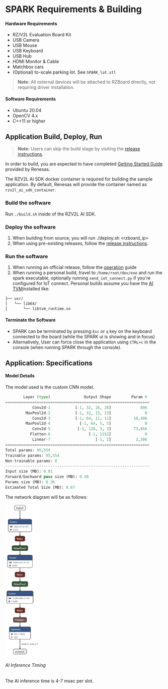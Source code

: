 # SPARK Requirements & Building

#### Hardware Requirements
- RZ/V2L Evaluation Board Kit
- USB Camera
- USB Mouse
- USB Keyboard
- USB Hub
- HDMI Monitor & Cable
- Matchbox cars
- (Optional) to-scale parking lot. See `SPARK_lot.stl`

>**Note:** All external devices will be attached to RZBoard directly, not requiring driver installation.

#### Software Requirements 
- Ubuntu 20.04 
- OpenCV 4.x
- C++11 or higher

## Application Build, Deploy, Run

>**Note:** Users can skip the build stage by visiting the [release instructions](https://github.com/ljkeller/SPARK/releases).

In order to build, you are expected to have completed [Getting Started Guide](https://renesas-rz.github.io/rzv_ai_sdk/latest/getting_started) provided by Renesas. 

The RZV2L AI SDK docker container is required for building the sample application. By default, Renesas will provide the container named as `rzv2l_ai_sdk_container`.

### Build the software

Run `./build.sh` inside of the RZV2L AI SDK.

### Deploy the software

1) When building from source, you will run ./deploy.sh <rzboard_ip>
2) When using pre-existing releases, follow the [release instructions](https://github.com/ljkeller/SPARK/releases).

### Run the software

1) When running an official release, follow the [operation](https://github.com/ljkeller/SPARK?tab=readme-ov-file#operation) guide
2) When running a personal build, travel to `/home/root/dev/exe` and run the spark executable, optionally running `send_iot_connect.py` if you're configured for IoT connect. Personal builds assume you have the [AI TVM](runtime_deps/libtvm_runtime.so)installed like:

```
├── usr/
│   └── lib64/
│       └── libtvm_runtime.so
```

#### Terminate the Software

- SPARK can be terminated by pressing `Esc` or `q` key on the keyboard connected to the board (while the SPARK ui is showing and in focus)
- Alternatively, User can force close the application using `CTRL+c` in the console (when running SPARK through the console).

## Application: Specifications

#### Model Details

The model used is the custom CNN model. 

```python
        Layer (type)               Output Shape         Param #
================================================================
            Conv2d-1           [-1, 32, 26, 26]             896
         MaxPool2d-2           [-1, 32, 13, 13]               0
            Conv2d-3           [-1, 64, 11, 11]          18,496
         MaxPool2d-4             [-1, 64, 5, 5]               0
            Conv2d-5            [-1, 128, 3, 3]          73,856
           Flatten-6                 [-1, 1152]               0
            Linear-7                    [-1, 2]           2,306
================================================================
Total params: 95,554
Trainable params: 95,554
Non-trainable params: 0
----------------------------------------------------------------
Input size (MB): 0.01
Forward/backward pass size (MB): 0.30
Params size (MB): 0.36
Estimated Total Size (MB): 0.67

```

The network diagram will be as follows: 


<img src=./model_info/model_parking.png width="110" height="480">

###### AI Inference Timing

The AI inference time is 4-7 msec per slot. 
